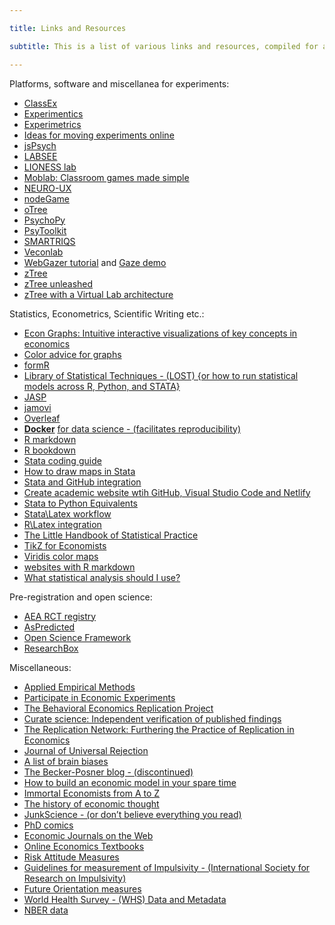 ```yaml
---

title: Links and Resources

subtitle: This is a list of various links and resources, compiled for archival reasons.

---
```

Platforms, software and miscellanea for experiments:
 - [ClassEx](https://classex.uni-passau.de/bin/)
 - 	[Experimentics](https://www.experimentics.com/)
 -	[Experimetrics](https://www.nowpublishers.com/article/Details/ECO-035)
 -	[Ideas for moving experiments online](https://docs.google.com/document/d/18wmeevELAolf5t9qFgEGdS9FnDR3v1NI6LD4uyBjfts/edit)
 -	[jsPsych](https://www.jspsych.org/)
 -	[LABSEE](https://blog.labsee.com/)
 -	[LIONESS lab](https://lioness-lab.org/)
 -	[Moblab: Classroom games made simple](http://replicationnetwork.com/)
 -	[NEURO-UX](https://www.getneuroux.com/)
 -	[nodeGame](https://nodegame.org/)
 -	[oTree](https://www.otree.org/)
 - [PsychoPy](https://www.psychopy.org/)
 - [PsyToolkit](https://www.psytoolkit.org/)
 - [SMARTRIQS](https://smartriqs.com/)
 - [Veconlab](http://veconlab.econ.virginia.edu/)
 - [WebGazer tutorial](https://github.com/xiaozhi2/webgazertutorial) and [Gaze demo](http://gazedemo.herokuapp.com/)
 - [zTree](https://www.ztree.uzh.ch/en.html)
 - [zTree unleashed](https://s6maduch.gitlab.io/ztree-unleashed/)
 - [zTree with a Virtual Lab architecture](https://papers.ssrn.com/sol3/papers.cfm?abstract_id=3756019)

 Statistics, Econometrics, Scientific Writing etc.:
- [Econ Graphs: Intuitive interactive visualizations
of key concepts in economics](https://www.econgraphs.org/)
- [Color advice for graphs](https://colorbrewer2.org/#type=sequential&amp;scheme=BuGn&amp;n=3)
- [formR](https://formr.org/)
- [Library of Statistical Techniques - (LOST) {or how to run statistical models across R, Python, and STATA}](https://lost-stats.github.io/)
- [JASP](https://jasp-stats.org/)
- [jamovi](https://www.jamovi.org/)
- [Overleaf](https://www.overleaf.com/)
- **[Docker](https://www.docker.com/)** [for data science - (facilitates reproducibility)](https://raw.githack.com/uo-ec607/lectures/master/13-docker/13-docker.html#1)
- [R markdown](https://rmarkdown.rstudio.com/index.html)
- [R bookdown](https://bookdown.org/)
- [Stata coding guide](https://julianreif.com/guide/)
- [How to draw maps in Stata](https://medium.com/the-stata-guide/stata-graphs-reprogramming-maps-204f9ec3f2e4)
- [Stata and GitHub integration](https://medium.com/the-stata-guide/stata-and-github-integration-8c87ddf9784a)
- [Create academic website wtih GitHub, Visual Studio Code and Netlify](https://www.dsquintana.blog/create-an-academic-website-free-easy-2020/)
- [Stata to Python Equivalents](http://www.danielmsullivan.com/pages/tutorial_stata_to_python.html)
- [Stata\Latex workflow](https://lukestein.github.io/stata-latex-workflows/)
- [R\Latex integration](https://support.rstudio.com/hc/en-us/articles/200552056-Using-Sweave-and-knitr)
- [The Little Handbook of Statistical Practice](http://www.tufts.edu/~gdallal/LHSP.HTM)
- [TikZ for Economists](http://static.latexstudio.net/wp-content/uploads/2016/06/tikzforeconomists-110619150244-phpapp01.pdf)
- [Viridis color maps](https://cran.r-project.org/web/packages/viridis/vignettes/intro-to-viridis.html)
- [websites with R markdown](https://www.emilyzabor.com/tutorials/rmarkdown_websites_tutorial.html)
- [What statistical analysis should I use?](http://www.ats.ucla.edu/stat/stata/whatstat/default.htm)

Pre-registration and open science:
- [AEA RCT registry](https://www.socialscienceregistry.org/)
- [AsPredicted](https://www.aspredicted.org/)
- [Open Science Framework](https://osf.io/)
- [ResearchBox](https://researchbox.org/)

Miscellaneous:
- [Applied Empirical Methods](https://github.com/paulgp/applied-methods-phd)
- [Participate in Economic Experiments](http://aoatools.aua.gr/expeconlab/public/)
- [The Behavioral Economics Replication Project](http://sciencepredictionmarkets.com/)
- [Curate science: Independent verification of published findings](https://www.curatescience.org/)
- [The Replication Network: Furthering the Practice of Replication in Economics](http://replicationnetwork.com/)
- [Journal of Universal Rejection](http://www.universalrejection.org/)
- [A list of brain biases](http://www.brainbiases.com/)
- [The Becker-Posner blog - (discontinued)](http://uchicagolaw.typepad.com/beckerposner/)
- [How to build an economic model in your spare time](http://www.sims.berkeley.edu/~hal/Papers/how.pdf)
- [Immortal Economists from A to Z](http://www.econ.hku.hk/~wsuen/ls/immortal/index.html)
- [The history of economic thought](http://www.newschool.edu/nssr/het/)
- [JunkScience - (or don’t believe everything you read)](http://www.junkscience.com/)
- [PhD comics](http://www.phdcomics.com/)
- [Economic Journals on the Web](http://www.oswego.edu/~economic/journals.htm)
- [Online Economics Textbooks](http://www.oswego.edu/~economic/newbooks.htm)
- [Risk Attitude Measures](http://sjdm.org/dmidi/Risk%20Attitude.html)
- [Guidelines for measurement of Impulsivity - (International Society for Research on Impulsivity)](http://www.impulsivity.org/measurement)
- [Future Orientation measures](http://mail.sjdm.org/pipermail/jdm-society/2015-August/006687.html)
- [World Health Survey - (WHS) Data and Metadata](http://surveydata.who.int/data.html)
- [NBER data](http://www.nber.org/data/)